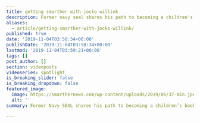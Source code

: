 ```yaml
---
title: getting smarther with jocko willink
description: Former navy seal shares his path to becoming a children's book writer.
aliases:
  - article/getting-smarther-with-jocko-willink/
published: true
date: '2019-11-04T03:58:34+00:00'
publishDate: '2019-11-04T03:58:34+00:00'
lastmod: '2019-11-04T03:59:21+00:00'
tags: []
post_author: []
section: videoposts
videoseries: spotlight
is_breaking_slider: false
is_breaking_dropdown: false
featured_image:
  image: https://smarthernews.com/wp-content/uploads/2019/06/37-min.jpeg
  alt: ''
summary: Former Navy SEAL shares his path to becoming a children’s book writer.

---
```

